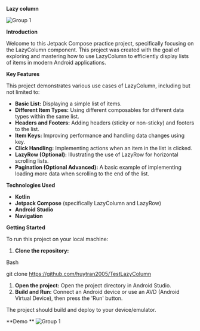 ﻿**Lazy column**


![Group 1](https://github.com/user-attachments/assets/e0f6188c-1a14-44e5-8580-d791cc2e196f)

**Introduction**

Welcome to this Jetpack Compose practice project, specifically focusing on the LazyColumn component. This project was created with the goal of exploring and mastering how to use LazyColumn to efficiently display lists of items in modern Android applications.

**Key Features**

This project demonstrates various use cases of LazyColumn, including but not limited to:

- **Basic List:** Displaying a simple list of items.
- **Different Item Types:** Using different composables for different data types within the same list.
- **Headers and Footers:** Adding headers (sticky or non-sticky) and footers to the list.
- **Item Keys:** Improving performance and handling data changes using key.
- **Click Handling:** Implementing actions when an item in the list is clicked.
- **LazyRow (Optional):** Illustrating the use of LazyRow for horizontal scrolling lists.
- **Pagination (Optional Advanced):** A basic example of implementing loading more data when scrolling to the end of the list.

**Technologies Used**

- **Kotlin**
- **Jetpack Compose** (specifically LazyColumn and LazyRow)
- **Android Studio**
- **Navigation**

**Getting Started**

To run this project on your local machine:

1. **Clone the repository:** 

Bash

git clone https://github.com/huytran2005/TestLazyColumn

1. **Open the project:** Open the project directory in Android Studio.
1. **Build and Run:** Connect an Android device or use an AVD (Android Virtual Device), then press the 'Run' button.

The project should build and deploy to your device/emulator.

**Demo **
![Group 1](https://github.com/user-attachments/assets/bc270dc3-4346-4953-8445-2401c838e6a3)
